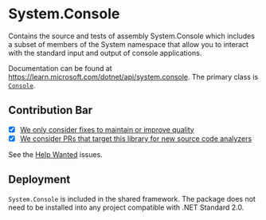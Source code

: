 # System.Console
Contains the source and tests of assembly System.Console which includes a subset of members of the System namespace that allow you to interact with the standard input and output of console applications.

Documentation can be found at https://learn.microsoft.com/dotnet/api/system.console. The primary class is [`Console`](https://learn.microsoft.com/dotnet/api/system.console).

## Contribution Bar
- [x] [We only consider fixes to maintain or improve quality](/src/libraries/README.md#primary-bar)
- [x] [We consider PRs that target this library for new source code analyzers](/src/libraries/README.md#secondary-bar)

See the [Help Wanted](https://github.com/dotnet/runtime/issues?q=is%3Aopen+is%3Aissue+label%3Aarea-System.Console+label%3A%22help+wanted%22) issues.

## Deployment
`System.Console` is included in the shared framework. The package does not need to be installed into any project compatible with .NET Standard 2.0.
